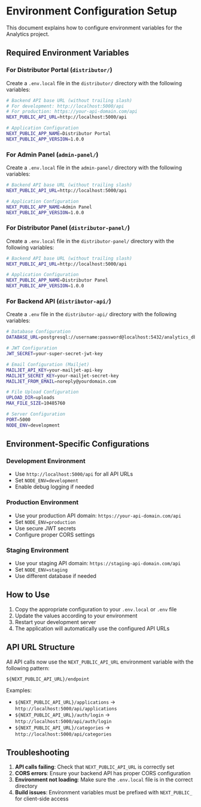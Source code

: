 # Environment Configuration Setup

This document explains how to configure environment variables for the Analytics project.

## Required Environment Variables

### For Distributor Portal (`distributor/`)

Create a `.env.local` file in the `distributor/` directory with the following variables:

```bash
# Backend API base URL (without trailing slash)
# For development: http://localhost:5000/api
# For production: https://your-api-domain.com/api
NEXT_PUBLIC_API_URL=http://localhost:5000/api

# Application Configuration
NEXT_PUBLIC_APP_NAME=Distributor Portal
NEXT_PUBLIC_APP_VERSION=1.0.0
```

### For Admin Panel (`admin-panel/`)

Create a `.env.local` file in the `admin-panel/` directory with the following variables:

```bash
# Backend API base URL (without trailing slash)
NEXT_PUBLIC_API_URL=http://localhost:5000/api

# Application Configuration
NEXT_PUBLIC_APP_NAME=Admin Panel
NEXT_PUBLIC_APP_VERSION=1.0.0
```

### For Distributor Panel (`distributor-panel/`)

Create a `.env.local` file in the `distributor-panel/` directory with the following variables:

```bash
# Backend API base URL (without trailing slash)
NEXT_PUBLIC_API_URL=http://localhost:5000/api

# Application Configuration
NEXT_PUBLIC_APP_NAME=Distributor Panel
NEXT_PUBLIC_APP_VERSION=1.0.0
```

### For Backend API (`distributor-api/`)

Create a `.env` file in the `distributor-api/` directory with the following variables:

```bash
# Database Configuration
DATABASE_URL=postgresql://username:password@localhost:5432/analytics_db

# JWT Configuration
JWT_SECRET=your-super-secret-jwt-key

# Email Configuration (Mailjet)
MAILJET_API_KEY=your-mailjet-api-key
MAILJET_SECRET_KEY=your-mailjet-secret-key
MAILJET_FROM_EMAIL=noreply@yourdomain.com

# File Upload Configuration
UPLOAD_DIR=uploads
MAX_FILE_SIZE=10485760

# Server Configuration
PORT=5000
NODE_ENV=development
```

## Environment-Specific Configurations

### Development Environment
- Use `http://localhost:5000/api` for all API URLs
- Set `NODE_ENV=development`
- Enable debug logging if needed

### Production Environment
- Use your production API domain: `https://your-api-domain.com/api`
- Set `NODE_ENV=production`
- Use secure JWT secrets
- Configure proper CORS settings

### Staging Environment
- Use your staging API domain: `https://staging-api-domain.com/api`
- Set `NODE_ENV=staging`
- Use different database if needed

## How to Use

1. Copy the appropriate configuration to your `.env.local` or `.env` file
2. Update the values according to your environment
3. Restart your development server
4. The application will automatically use the configured API URLs

## API URL Structure

All API calls now use the `NEXT_PUBLIC_API_URL` environment variable with the following pattern:

```
${NEXT_PUBLIC_API_URL}/endpoint
```

Examples:
- `${NEXT_PUBLIC_API_URL}/applications` → `http://localhost:5000/api/applications`
- `${NEXT_PUBLIC_API_URL}/auth/login` → `http://localhost:5000/api/auth/login`
- `${NEXT_PUBLIC_API_URL}/categories` → `http://localhost:5000/api/categories`

## Troubleshooting

1. **API calls failing**: Check that `NEXT_PUBLIC_API_URL` is correctly set
2. **CORS errors**: Ensure your backend API has proper CORS configuration
3. **Environment not loading**: Make sure the `.env.local` file is in the correct directory
4. **Build issues**: Environment variables must be prefixed with `NEXT_PUBLIC_` for client-side access
